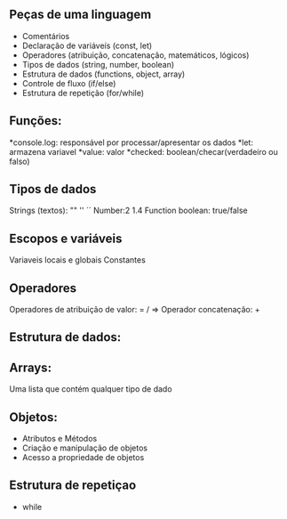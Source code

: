 ## Peças de uma linguagem

- Comentários
- Declaração de variáveís (const, let)
- Operadores (atribuição, concatenação, matemáticos, lógicos)
- Tipos de dados (string, number, boolean)
- Estrutura de dados (functions, object, array)
- Controle de fluxo (if/else)
- Estrutura de repetição (for/while)

## Funções:
*console.log: responsável por processar/apresentar os dados
*let: armazena variavel
*value: valor
*checked: boolean/checar(verdadeiro ou falso)


## Tipos de dados

Strings (textos): "" '' ´´
Number:2 1.4
Function
boolean: true/false

## Escopos e variáveis
Variaveis locais e globais
Constantes

## Operadores
Operadores de atribuição de valor: = / =>
Operador concatenação: +

## Estrutura de dados:

## Arrays:
Uma lista que contém qualquer tipo de dado

## Objetos:

- Atributos e Métodos
- Criação e manipulação de objetos
- Acesso a propriedade de objetos

## Estrutura de repetiçao 
- while